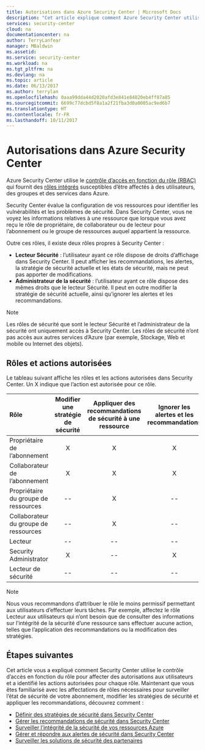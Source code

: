 ```yaml
---
title: Autorisations dans Azure Security Center | Microsoft Docs
description: "Cet article explique comment Azure Security Center utilise le contrôle d’accès en fonction du rôle pour affecter des autorisations aux utilisateurs et identifie les actions autorisées pour chaque rôle."
services: security-center
cloud: na
documentationcenter: na
author: TerryLanfear
manager: MBaldwin
ms.assetid: 
ms.service: security-center
ms.workload: na
ms.tgt_pltfrm: na
ms.devlang: na
ms.topic: article
ms.date: 06/13/2017
ms.author: terrylan
ms.openlocfilehash: 0aaa99dda44d2020afd3e841e84020eb4ff87a85
ms.sourcegitcommit: 6699c77dcbd5f8a1a2f21fba3d0a0005ac9ed6b7
ms.translationtype: HT
ms.contentlocale: fr-FR
ms.lasthandoff: 10/11/2017
---
```

# <a name="permissions-in-azure-security-center"></a>Autorisations dans Azure Security Center

Azure Security Center utilise le [contrôle d’accès en fonction du rôle (RBAC)](../active-directory/role-based-access-control-configure.md) qui fournit des [rôles intégrés](../active-directory/role-based-access-built-in-roles.md) susceptibles d’être affectés à des utilisateurs, des groupes et des services dans Azure.

Security Center évalue la configuration de vos ressources pour identifier les vulnérabilités et les problèmes de sécurité. Dans Security Center, vous ne voyez les informations relatives à une ressource que lorsque vous avez reçu le rôle de propriétaire, de collaborateur ou de lecteur pour l’abonnement ou le groupe de ressources auquel appartient la ressource.

Outre ces rôles, il existe deux rôles propres à Security Center :

* **Lecteur Sécurité** : l’utilisateur ayant ce rôle dispose de droits d’affichage dans Security Center. Il peut afficher les recommandations, les alertes, la stratégie de sécurité actuelle et les états de sécurité, mais ne peut pas apporter de modifications.
* **Administrateur de la sécurité** : l’utilisateur ayant ce rôle dispose des mêmes droits que le lecteur Sécurité. Il peut en outre modifier la stratégie de sécurité actuelle, ainsi qu’ignorer les alertes et les recommandations.

> [!NOTE]
> Les rôles de sécurité que sont le lecteur Sécurité et l’administrateur de la sécurité ont uniquement accès à Security Center. Les rôles de sécurité n’ont pas accès aux autres services d’Azure (par exemple, Stockage, Web et mobile ou Internet des objets).
>
>

## <a name="roles-and-allowed-actions"></a>Rôles et actions autorisées

Le tableau suivant affiche les rôles et les actions autorisées dans Security Center. Un X indique que l’action est autorisée pour ce rôle.

| Rôle | Modifier une stratégie de sécurité | Appliquer des recommandations de sécurité à une ressource | Ignorer les alertes et les recommandations | Afficher les alertes et les recommandations |
|:--- |:---:|:---:|:---:|:---:|
| Propriétaire de l’abonnement | X | X | X | X |
| Collaborateur de l’abonnement | X | X | X | X |
| Propriétaire du groupe de ressources | -- | X | -- | X |
| Collaborateur du groupe de ressources | -- | X | -- | X |
| Lecteur | -- | -- | -- | X |
| Security Administrator | X | -- | X | X |
| Lecteur de sécurité | -- | -- | -- | X |

> [!NOTE]
> Nous vous recommandons d’attribuer le rôle le moins permissif permettant aux utilisateurs d’effectuer leurs tâches. Par exemple, affectez le rôle Lecteur aux utilisateurs qui n’ont besoin que de consulter des informations sur l’intégrité de la sécurité d’une ressource sans effectuer aucune action, telles que l’application des recommandations ou la modification des stratégies.
>
>

## <a name="next-steps"></a>Étapes suivantes
Cet article vous a expliqué comment Security Center utilise le contrôle d’accès en fonction du rôle pour affecter des autorisations aux utilisateurs et a identifié les actions autorisées pour chaque rôle. Maintenant que vous êtes familiarisé avec les affectations de rôles nécessaires pour surveiller l’état de sécurité de votre abonnement, modifier les stratégies de sécurité et appliquer les recommandations, découvrez comment :

- [Définir des stratégies de sécurité dans Security Center](security-center-policies.md)
- [Gérer les recommandations de sécurité dans Security Center](security-center-recommendations.md)
- [Surveiller l’intégrité de la sécurité de vos ressources Azure](security-center-monitoring.md)
- [Gérer et répondre aux alertes de sécurité dans Security Center](security-center-managing-and-responding-alerts.md)
- [Surveiller les solutions de sécurité des partenaires](security-center-partner-solutions.md)
